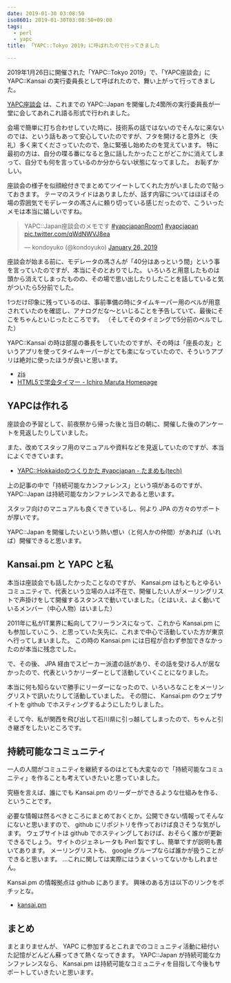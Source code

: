 ```yaml
---
date: 2019-01-30 03:08:50
iso8601: 2019-01-30T03:08:50+09:00
tags:
  - perl
  - yapc
title: 「YAPC::Tokyo 2019」に呼ばれたので行ってきました

---
```


2019年1月26日に開催された「YAPC::Tokyo 2019」で、「YAPC座談会」に YAPC::Kansai の実行委員長として呼ばれたので、舞い上がって行ってきました。

[YAPC座談会](https://yapcjapan.org/2019tokyo/#special-session) は、これまでの YAPC::Japan を開催した4箇所の実行委員長が一堂に会してあれこれ語る形式で行われました。

会場で簡単に打ち合わせしていた時に、技術系の話ではないのでそんなに来ないのでは、という話もあって安心していたのですが、フタを開けると意外と（失礼）多く来てくださっていたので、急に緊張し始めたのを覚えています。
特に最初の方は、自分の喋る番になると急に話したかったことがどこかに消えてしまって、自分でも何を言っているのか分からない状態になってました。
お恥ずかしい。

座談会の様子を似顔絵付きでまとめてツイートしてくれた方がいましたので貼っておきます。
テーマのスライドはありましたが、話す内容についてはほぼその場の雰囲気でモデレータの馮さんに頼り切っている感じだったので、こういったメモは本当に嬉しいですね。

<blockquote class="twitter-tweet"><p lang="ja" dir="ltr">YAPC::Japan座談会のメモです <a href="https://twitter.com/hashtag/yapcjapanRoom1?src=hash&amp;ref_src=twsrc%5Etfw">#yapcjapanRoom1</a> <a href="https://twitter.com/hashtag/yapcjapan?src=hash&amp;ref_src=twsrc%5Etfw">#yapcjapan</a> <a href="https://t.co/qWdNWVJ8ea">pic.twitter.com/qWdNWVJ8ea</a></p>&mdash; kondoyuko (@kondoyuko) <a href="https://twitter.com/kondoyuko/status/1089008335758647298?ref_src=twsrc%5Etfw">January 26, 2019</a></blockquote> <script async src="https://platform.twitter.com/widgets.js" charset="utf-8"></script>

座談会が始まる前に、モデレータの馮さんが「40分はあっという間」という事を言っていたのですが、本当にそのとおりでした。
いろいろと用意したものは頭から消えてしまったものの、その場で思い出したりしたことを話していると気がついたら5分前でした。

1つだけ印象に残っているのは、事前準備の時にタイムキーパー用のベルが用意されていたのを確認し、アナログだな〜といじることを予告していて、最後にそこをちゃんといじったところです。
（そしてそのタイミングで5分前のベルでした）

YAPC::Kansai の時は部屋の番長をしていたのですが、その時は「座長の友」というアプリを使ってタイムキーパーがとても楽になっていたので、そういうアプリは絶対に使ったほうが良いと思います。

- [zjs](http://www.wakayama-u.ac.jp/~takehiko/zjs/)
- [HTML5で学会タイマー - Ichiro Maruta Homepage](https://ichiro-maruta.blogspot.com/2011/09/html5.html)

## YAPCは作れる

座談会の予習として、前夜祭から帰った後と当日の朝に、開催した後のアンケートを見返したりしていました。

また、改めてスタッフ用のマニュアルや資料などを見返していたのですが、本当によくできています。

- [YAPC::Hokkaidoのつくりかた #yapcjapan - たまめも(tech)](https://tamamemo.hatenablog.com/entry/2016/12/19/022126)

上の記事の中で「持続可能なカンファレンス」という項があるのですが、 YAPC::Japan は持続可能なカンファレンスであると思います。

スタッフ向けのマニュアルも良くできているし、何より JPA の方々のサポートが厚いです。

YAPC::Japan を開催したいという熱い想い（と何人かの仲間）があれば（いれば）開催できると思います。

## Kansai.pm と YAPC と私

本当は座談会でも話したかったことなのですが、 Kansai.pm はもともとゆるいコミュニティで、代表という立場の人は不在で、開催したい人がメーリングリストで声掛けをして開催するスタンスで動いていました。（とはいえ、よく動いているメンバー（中心人物）はいました）

2011年に私がIT業界に転向してフリーランスになって、これから Kansai.pm にも参加していこう、と思っていた矢先に、これまで中心で活動していた方が東京へ行ってしまいました。
この時の Kansai.pm には日程が合わず参加できなかったのが本当に残念でした。

で、その後、 JPA 経由でスピーカー派遣の話があり、その話を受ける人が居なかったので、代表というかリーダーとして活動していくことになりました。

本当に何も知らないで勝手にリーダーになったので、いろいろなことをメーリングリストで訊いたりして活動していました。
その間に、 Kansai.pm のウェブサイトを github でホスティングするようにしたりしました。

そして今、私が関西を飛び出して石川県に引っ越してしまったので、ちゃんと引き継ぎをしたいところです。

## 持続可能なコミュニティ

一人の人間がコミュニティを継続するのはとても大変なので「持続可能なコミュニティ」を作ることも考えていきたいと思っていました。

究極を言えば、誰にでも Kansai.pm のリーダーができるような仕組みを作る、ということです。

必要な情報は然るべきところにまとめておくとか。公開できない情報ってそんなにないと思いますので、 github にリポジトリを作っておけば良さそうな気がします。
ウェブサイトは github でホスティングしておけば、おそらく誰かが更新できるでしょう。
サイトのジェネレータも Perl 製ですし、簡単ですが説明も書いてあります。
メーリングリストも、 google グループならば誰かが扱うことができると思います。
…これに関しては実際にはうまくいってないかもしれません。

Kansai.pm の情報拠点は github にあります。
興味のある方は以下のリンクをポチッとな。

- [kansai.pm](https://github.com/kansai-pm)

## まとめ

まとまりませんが、 YAPC に参加するとこれまでのコミュニティ活動に紐付いた記憶がどんどん蘇ってきて熱くなってきます。
YAPC::Japan が持続可能なカンファレンスなら、 Kansai.pm は持続可能なコミュニティを目指して今後もサポートしていきたいと思います。
